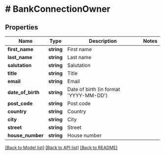 # # BankConnectionOwner

## Properties

Name | Type | Description | Notes
------------ | ------------- | ------------- | -------------
**first_name** | **string** | First name |
**last_name** | **string** | Last name |
**salutation** | **string** | Salutation |
**title** | **string** | Title |
**email** | **string** | Email |
**date_of_birth** | **string** | Date of birth (in format &#39;YYYY-MM-DD&#39;) |
**post_code** | **string** | Post code |
**country** | **string** | Country |
**city** | **string** | City |
**street** | **string** | Street |
**house_number** | **string** | House number |

[[Back to Model list]](../../README.md#models) [[Back to API list]](../../README.md#endpoints) [[Back to README]](../../README.md)
